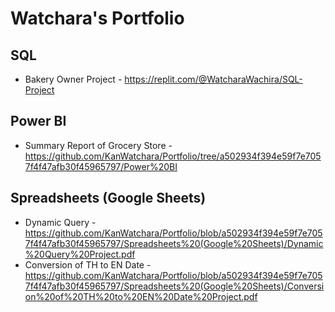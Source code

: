# Watchara's Portfolio


## SQL
- Bakery Owner Project - https://replit.com/@WatcharaWachira/SQL-Project


## Power BI
- Summary Report of Grocery Store - https://github.com/KanWatchara/Portfolio/tree/a502934f394e59f7e7057f4f47afb30f45965797/Power%20BI


## Spreadsheets (Google Sheets)
- Dynamic Query - https://github.com/KanWatchara/Portfolio/blob/a502934f394e59f7e7057f4f47afb30f45965797/Spreadsheets%20(Google%20Sheets)/Dynamic%20Query%20Project.pdf
- Conversion of TH to EN Date - https://github.com/KanWatchara/Portfolio/blob/a502934f394e59f7e7057f4f47afb30f45965797/Spreadsheets%20(Google%20Sheets)/Conversion%20of%20TH%20to%20EN%20Date%20Project.pdf

